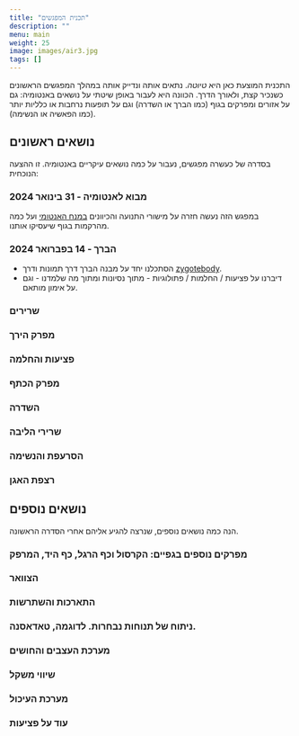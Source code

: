 ```yaml
---
title: "תכנית המפגשים"
description: ""
menu: main
weight: 25
image: images/air3.jpg
tags: []
---
```


התכנית המוצעת כאן היא *טיוטה*. נתאים אותה ונדייק אותה במהלך המפגשים הראשונים כשנכיר קצת, ולאורך הדרך. 
הכוונה היא לעבור באופן שיטתי על נושאים באנטומיה: גם על אזורים ומפרקים בגוף (כמו הברך או השדרה) וגם על תופעות נרחבות או כלליות יותר (כמו הפאשיה או הנשימה).

## נושאים ראשונים

בסדרה של כעשרה מפגשים, נעבור על כמה נושאים עיקריים באנטומיה. זו ההצעה הנוכחית:

### מבוא לאנטומיה - 31 בינואר 2024
במפגש הזה נעשה חזרה על מישורי התנועה והכיוונים [במנח האנטומי](https://he.wikipedia.org/wiki/%D7%90%D7%A0%D7%98%D7%95%D7%9E%D7%99%D7%94_-_%D7%9E%D7%95%D7%A0%D7%97%D7%99%D7%9D) ועל כמה מהרקמות בגוף שיעסיקו אותנו.

### הברך - 14 בפברואר 2024
* הסתכלנו יחד על מבנה הברך דרך תמונות ודרך [zygotebody](https://www.zygotebody.com/).
* דיברנו על פציעות / החלמות / פתולוגיות - מתוך נסיונות ומתוך מה שלמדנו - וגם על אימון מותאם.

### שרירים

### מפרק הירך

### פציעות והחלמה

### מפרק הכתף

### השדרה

### שרירי הליבה

### הסרעפת והנשימה

### רצפת האגן

## נושאים נוספים

הנה כמה נושאים נוספים, שנרצה להגיע אליהם אחרי הסדרה הראשונה. 

### מפרקים נוספים בגפיים: הקרסול וכף הרגל, כף היד, המרפק

### הצוואר

### התארכות והשתרשות

### ניתוח של תנוחות נבחרות. לדוגמה, טאדאסנה.

### מערכת העצבים והחושים

### שיווי משקל

### מערכת העיכול

### עוד על פציעות
